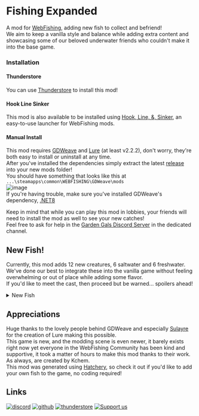# Fishing Expanded  

A mod for [WebFishing](https://webfishing.pro), adding new fish to collect and befriend!  
We aim to keep a vanilla style and balance while adding extra content and showcasing some of our beloved underwater friends who couldn't make it into the base game.  

### Installation  

#### Thunderstore
You can use [Thunderstore](https://thunderstore.io/c/webfishing/p/GardenGals/Fishing_Expanded/) to install this mod!

#### Hook Line Sinker
This mod is also available to be installed using [Hook, Line, &, Sinker](https://hooklinesinker.lol), an easy-to-use launcher for WebFishing mods.

#### Manual Install
This mod requires [GDWeave](https://github.com/NotNite/GDWeave) and [Lure](https://github.com/Sulayre/WebfishingLure) (at least v2.2.2), don't worry, they're both easy to install or uninstall at any time.  
After you've installed the dependencies simply extract the latest [release](https://github.com/coolbot100s/FishingExpanded/releases) into your new mods folder!  
You should have something that looks like this at `...\steamapps\common\WEBFISHING\GDWeave\mods`  
![image](https://github.com/user-attachments/assets/5aafba32-b297-4fcd-83a7-ce03698f5f9f)  
If you're having trouble, make sure you've installed GDWeave's dependency, [.NET8](https://dotnet.microsoft.com/en-us/download/dotnet/8.0)

Keep in mind that while you can play this mod in lobbies, your friends will need to install the mod as well to see your new catches!  
Feel free to ask for help in the [Garden Gals Discord Server](https://discord.gg/qxRVkGDjdJ) in the dedicated channel.   

## New Fish!  
Currently, this mod adds 12 new creatures, 6 saltwater and 6 freshwater.  
We've done our best to integrate these into the vanilla game without feeling overwhelming or out of place while adding some flavor.  
If you'd like to meet the cast, then proceed but be warned... spoilers ahead!  

<details>
<summary>New Fish</summary>

| Image | Name | Data |
| --- | --- | --- |
| ![barreleye](https://github.com/coolbot100s/FishingExpanded/blob/main/code/assets/fish/barreleye.png) | Barreleye | <p>Location: Ocean<br>Size: 20<br>Tier: 3</p>  |
| ![blobfish](https://github.com/coolbot100s/FishingExpanded/blob/main/code/assets/fish/blobfish.png) | Blobfish | <p>Location: Ocean<br>Size: 40<br>Tier: 1</p>  |
| ![depressed_river_mussel](https://github.com/coolbot100s/FishingExpanded/blob/main/code/assets/fish/depressed_river_mussel.png) | Depressed River Mussel | <p>Location: Lake<br>Size: 4<br>Tier: 1</p>  |
| ![fairy_shrimp](https://github.com/coolbot100s/FishingExpanded/blob/main/code/assets/fish/fairy_shrimp.png) | Fairy Shrimp | <p>Location: Lake<br>Size: 1<br>Tier: 1</p>  |
| ![longhorn_cowfish](https://github.com/coolbot100s/FishingExpanded/blob/main/code/assets/fish/longhorn_cowfish.png) | Longhorn Cowfish | <p>Location: Ocean<br>Size: 50<br>Tier: 1</p>  |
| ![pacific_lamprey](https://github.com/coolbot100s/FishingExpanded/blob/main/code/assets/fish/pacific_lamprey.png) | Pacific Lamprey | <p>Location: Lake<br>Size: 55<br>Tier: 1</p>  |
| ![freckled_porcupinefish](https://github.com/coolbot100s/FishingExpanded/blob/main/code/assets/fish/freckled_porcupinefish.png) | Freckled Porcupinefish | <p>Location: Ocean<br>Size: 50<br>Tier: 1</p>  |
| ![river_otter](https://github.com/coolbot100s/FishingExpanded/blob/main/code/assets/fish/river_otter.png) | River Otter | <p>Location: Lake<br>Size: 100<br>Tier: 2</p>  |
| ![sea_toad](https://github.com/coolbot100s/FishingExpanded/blob/main/code/assets/fish/sea_toad.png) | Sea Toad | <p>Location: Ocean<br>Size: 30<br>Tier: 2</p>  |
| ![west_indian_manatee](https://github.com/coolbot100s/FishingExpanded/blob/main/code/assets/fish/west_indian_manatee.png) | West Indian Manatee | <p>Location: Lake<br>Size: 275<br>Tier: 3</p>  |
| <img src="https://github.com/coolbot100s/FishingExpanded/blob/main/code/assets/fish/whale_shark.png" width="256"> | Whale Shark | <p>Location: Ocean<br>Size: 800<br>Tier: 3</p>  |
| ![roe](https://github.com/coolbot100s/FishingExpanded/blob/main/code/assets/fish/roe.png) | Roe | <p>Location: Lake<br>Size: 3<br>Tier: 1</p>  |



</details>

## Appreciations  
Huge thanks to the lovely people behind GDWeave and especially [Sulayre](https://github.com/Sulayre) for the creation of Lure making this possible.  
This game is new, and the modding scene is even newer, it barely exists right now yet everyone in the WebFishing Community has been kind and supportive, it took a matter of hours to make this mod thanks to their work.  
As always, are created by Kchem.  
This mod was generated using [Hatchery](https://github.com/coolbot100s/Hatchery/tree/main), so check it out if you'd like to add your own fish to the game, no coding required!



## Links  
[![discord](https://cdn.jsdelivr.net/npm/@intergrav/devins-badges@3/assets/cozy-minimal/social/discord-singular_vector.svg)](https://discord.gg/qxRVkGDjdJ) 
[![github](https://cdn.jsdelivr.net/npm/@intergrav/devins-badges@3/assets/cozy-minimal/available/github_vector.svg)](https://github.com/coolbot100s) 
[![thunderstore](https://github.com/user-attachments/assets/3e590028-72ab-4067-8733-76dab383915a)](https://thunderstore.io/c/webfishing/p/GardenGals/)
[![Support us](https://cdn.jsdelivr.net/npm/@intergrav/devins-badges@3/assets/cozy-minimal/donate/generic-singular_vector.svg)](https://github.com/sponsors/coolbot100s)


